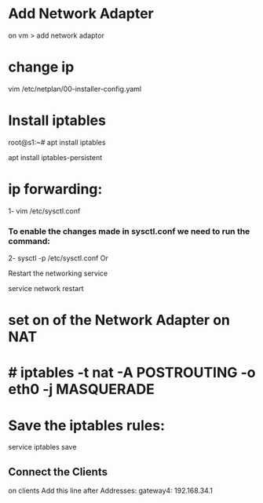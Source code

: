 # Add  Network Adapter
on vm > add network adaptor
# change ip
vim /etc/netplan/00-installer-config.yaml 
# Install iptables
root@s1:~# apt install iptables

apt install iptables-persistent
# ip forwarding:
1- vim /etc/sysctl.conf 
### To enable the changes made in sysctl.conf we need to run the command:
2- sysctl -p /etc/sysctl.conf
Or

Restart the networking service

service network restart

# set on of the  Network Adapter on NAT

# # iptables -t nat -A POSTROUTING -o eth0 -j MASQUERADE

# Save the iptables rules:

service iptables save


## Connect the Clients
on clients Add this line after Addresses:
gateway4: 192.168.34.1